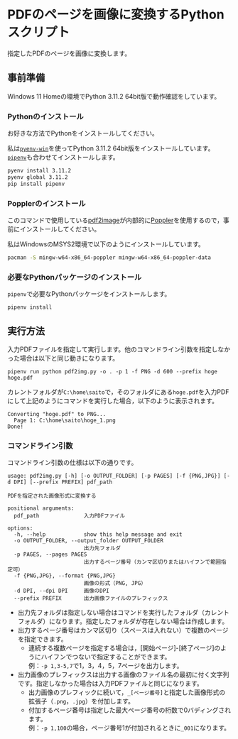 # PDFのページを画像に変換するPythonスクリプト

指定したPDFのページを画像に変換します。

## 事前準備

Windows 11 Homeの環境でPython 3.11.2 64bit版で動作確認をしています。

### Pythonのインストール

お好きな方法でPythonをインストールしてください。

私は[`pyenv-win`](https://github.com/pyenv/pyenv-win)を使ってPython 3.11.2 64bit版をインストールしています。
[`pipenv`](https://pypi.org/project/pipenv/)も合わせてインストールします。

```bash
pyenv install 3.11.2
pyenv global 3.11.2
pip install pipenv
```

### Popplerのインストール

このコマンドで使用している[pdf2image](https://pypi.org/project/pdf2image/)が内部的に[Poppler](https://poppler.freedesktop.org/)を使用するので，事前にインストールしてください。

私はWindowsのMSYS2環境で以下のようにインストールしています。

```bash
pacman -S mingw-w64-x86_64-poppler mingw-w64-x86_64-poppler-data
```

### 必要なPythonパッケージのインストール

`pipenv`で必要なPythonパッケージをインストールします。

```
pipenv install
```

## 実行方法

入力PDFファイルを指定して実行します。他のコマンドライン引数を指定しなかった場合は以下と同じ動きになります。

```
pipenv run python pdf2img.py -o . -p 1 -f PNG -d 600 --prefix hoge hoge.pdf
```

カレントフォルダが`C:\home\saito`で，そのフォルダにある`hoge.pdf`を入力PDFにして上記のようにコマンドを実行した場合，以下のように表示されます。

```
Converting "hoge.pdf" to PNG...
  Page 1: C:\home\saito\hoge_1.png
Done!
```

### コマンドライン引数

コマンドライン引数の仕様は以下の通りです。

```
usage: pdf2img.py [-h] [-o OUTPUT_FOLDER] [-p PAGES] [-f {PNG,JPG}] [-d DPI] [--prefix PREFIX] pdf_path

PDFを指定された画像形式に変換する

positional arguments:
  pdf_path              入力PDFファイル

options:
  -h, --help            show this help message and exit
  -o OUTPUT_FOLDER, --output_folder OUTPUT_FOLDER
                        出力先フォルダ
  -p PAGES, --pages PAGES
                        出力するページ番号（カンマ区切りまたはハイフンで範囲指定可）
  -f {PNG,JPG}, --format {PNG,JPG}
                        画像の形式（PNG, JPG）
  -d DPI, --dpi DPI     画像のDPI
  --prefix PREFIX       出力画像ファイルのプレフィックス
```

* 出力先フォルダは指定しない場合はコマンドを実行したフォルダ（カレントフォルダ）になります。指定したフォルダが存在しない場合は作成します。
* 出力するページ番号はカンマ区切り（スペースは入れない）で複数のページを指定できます。  
  * 連続する複数ページを指定する場合は，\[開始ページ\]-\[終了ページ\]のようにハイフンでつないで指定することができます。  
    例：`-p 1,3-5,7`で1，3，4，5，7ページを出力します。
* 出力画像のプレフィックスは出力する画像のファイル名の最初に付く文字列です。指定しなかった場合は入力PDFファイルと同じになります。  
  * 出力画像のプレフィックに続いて，`_[ページ番号]`と指定した画像形式の拡張子（`.png`，`.jpg`）を付加します。  
  * 付加するページ番号は指定した最大ページ番号の桁数で0バディングされます。  
    例：`-p 1,100`の場合，ページ番号1が付加されるときに`_001`になります。
